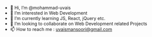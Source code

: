 - 👋 Hi, I’m @mohammad-uvais
- 👀 I’m interested in Web Development
- 🌱 I’m currently learning JS, React, jQuery etc.
- 💞️ I’m looking to collaborate on Web Development related Projects
- 📫 How to reach me : uvaismansoori@gmail.com

<!---
mohammad-uvais/mohammad-uvais is a ✨ special ✨ repository because its `README.md` (this file) appears on your GitHub profile.
You can click the Preview link to take a look at your changes.
--->
